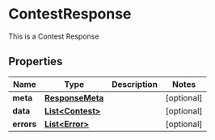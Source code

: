 

# ContestResponse

This is a Contest Response

## Properties

Name | Type | Description | Notes
------------ | ------------- | ------------- | -------------
**meta** | [**ResponseMeta**](ResponseMeta.md) |  |  [optional]
**data** | [**List&lt;Contest&gt;**](Contest.md) |  |  [optional]
**errors** | [**List&lt;Error&gt;**](Error.md) |  |  [optional]



